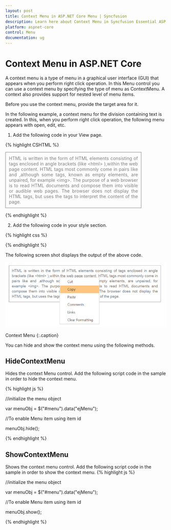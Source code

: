 ```yaml
---
layout: post
title: Context Menu in ASP.NET Core Menu | Syncfusion
description: Learn here about Context Menu in Syncfusion Essential ASP.NET Core Menu Control, its elements, and more.
platform: aspnet-core 
control: Menu
documentation: ug
---
```


# Context Menu in ASP.NET Core

A context menu is a type of menu in a graphical user interface (GUI) that appears when you perform right click operation. In this Menu control you can use a context menu by specifying the type of menu as ContextMenu. A context also provides support for nested level of menu items.

Before you use the context menu, provide the target area for it. 

In the following example, a context menu for the division containing text is created. In this, when you perform right click operation, the following menu appears with open, edit, etc.

1. Add the following code in your View page.

{% highlight CSHTML %}

<div id="target" class="textarea">
    HTML is written in the form of HTML elements consisting of tags enclosed in angle
    brackets (like &lt;html&gt; ),within the web page content. HTML tags most commonly
    come in pairs like and ,although some tags, known as empty elements, are unpaired,
    for example &lt;img&gt;. The purpose of a web browser is to read HTML documents
    and compose them into visible or audible web pages. The browser does not display
    the HTML tags, but uses the tags to interpret the content of the page.
</div>
<ej-menu id="menu" menu-type="@MenuType.ContextMenu" open-on-click="true" context-menu-target="#target">
    <e-menu-items>
        <e-menu-item url="" text="Cut"></e-menu-item>
        <e-menu-item url="" text="Copy"></e-menu-item>
        <e-menu-item url="" text="Paste"></e-menu-item>
        <e-menu-item url="" text="Comments"></e-menu-item>
        <e-menu-item url="" text="Links"></e-menu-item>
        <e-menu-item url="" text="Clear Formatting"></e-menu-item>
    </e-menu-items>
</ej-menu>

{% endhighlight %}

2. Add the following code in your style section.

{% highlight css %}

<style type="text/css">

.textarea {
	border: 1px solid;
	padding: 10px;
	position: relative;
	text-align: justify;
	width: 80%;
	color: gray;
}

</style>

{% endhighlight %}

The following screen shot displays the output of the above code.

![Context Menu in ASP.NET Core](context-menu_images/aspnetcore-context-menu.png)

Context Menu
{:.caption}


You can hide and show the context menu using the following methods.

## HideContextMenu

Hides the context Menu control. Add the following script code in the sample in order to hide the context menu.

{% highlight js %}

//initialize the menu object

var menuObj = $("#menu").data("ejMenu");

//To enable Menu item using item id

menuObj.hide();

{% endhighlight  %}

## ShowContextMenu

Shows the context menu control. Add the following script code in the sample in order to show the context menu.
{% highlight js %}

//initialize the menu object

var menuObj = $("#menu").data("ejMenu");

//To enable Menu item using item id

menuObj.show();

{% endhighlight  %}